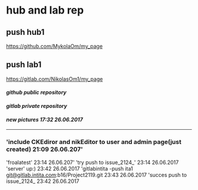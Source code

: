 # hub and lab rep
## push hub1
https://github.com/MykolaOm/my_page 
## push lab1
https://gitlab.com/NikolasOm1/my_page

#### *github public repository*
#### *gitlab private repository*
#### *new pictures 17:32 26.06.2017*
      
      
  ***  
 ### 'include CKEdiror and nikEditor to user and admin page(just created) 21:09 26.06.207' 
 'froalatest' 23:14 26.06.207' 
 'try push to issue_2124_' 23:14 26.06.2017 
 'server' up:) 23:42 26.06.2017 
 'gitlabintita -push ita1  git@gitlab.intita.com:b16/Project2119.git 23:43 26.06.2017 
 'succes push to issue_2124_ 23:42 26.06.2017 
